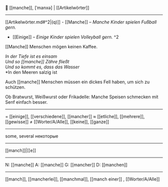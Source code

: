 👥 [[manche]], [ˈmanxə] | [[Artikelwörter]]

---
[[Artikelwörter.md#^2|(q)]] - [[Manche]] – *Manche Kinder spielen Fußball gern.*
- [[Einige]] – *Einige Kinder spielen Volleyball gern.* ^2
 


[[Manche]] Menschen mögen keinen Kaffee.

*In der Tiefe ist es einsam*  
*Und so [[manche]] Zähre fließt*  
*Und so kommt es, dass das Wasser*  
*In den Meeren salzig ist

Auch [[manche]] Menschen müssen ein dickes Fell haben, um sich zu schützen.

Ob Bratwurst, Weißwurst oder Frikadelle: Manche Speisen schmecken mit Senf einfach besser.

---
= [[einige]], [[verschiedene]], [[mancher]]
≈ [[etliche]], [[mehrere]], [[gewisse]]
≠ [[Worter/A/Alle]], [[keine]], [[ganze]]

---
some, several
некоторые

---
[[manch]]|[[e]]

---
N: [[manche]]
A: [[manche]]
G: [[mancher]]
D: [[manchen]]

---
[[manch]], [[mancherlei]], [[manchmal]], [[manch einer]]
, [[Worter/A/Alle]]